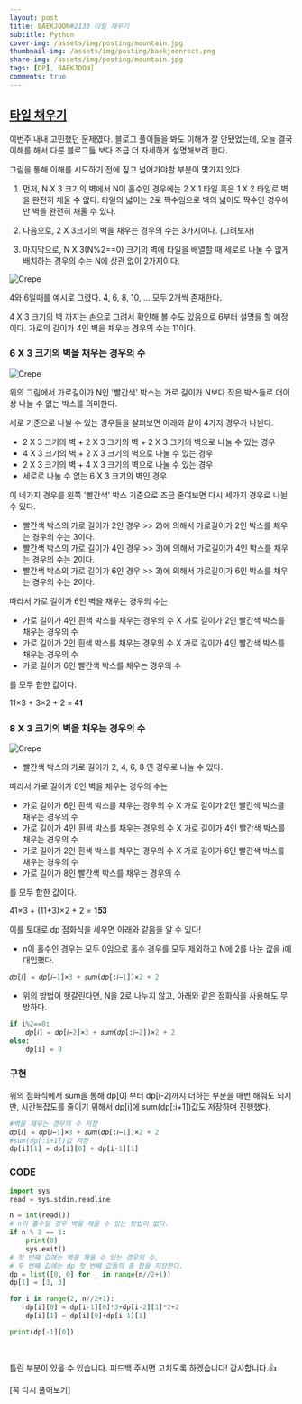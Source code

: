 ```yaml
---
layout: post
title: BAEKJOON#2133 타일 채우기
subtitle: Python
cover-img: /assets/img/posting/mountain.jpg
thumbnail-img: /assets/img/posting/baekjoonrect.png
share-img: /assets/img/posting/mountain.jpg
tags: [DP], BAEKJOON]
comments: true
---
```


## [타일 채우기](https://www.acmicpc.net/problem/2133)

이번주 내내 고민했던 문제였다.
블로그 풀이들을 봐도 이해가 잘 안됐었는데, 오늘 결국 이해를 해서 다른 블로그들 보다 조금 더 자세하게 설명해보려 한다.

그림을 통해 이해를 시도하기 전에 짚고 넘어가야할 부분이 몇가지 있다.

1.  먼저, N X 3 크기의 벽에서 N이 홀수인 경우에는 2 X 1 타일 혹은 1 X 2 타일로 벽을 완전히 채울 수 없다. 타일의 넓이는 2로 짝수임으로 벽의 넓이도 짝수인 경우에만 벽을 완전히 채울 수 있다.

2.  다음으로, 2 X 3크기의 벽을 채우는 경우의 수는 3가지이다. (그려보자)

3.  마지막으로, N X 3(N%2==0) 크기의 벽에 타일을 배열할 때 세로로 나눌 수 없게 배치하는 경우의 수는 N에 상관 없이 2가지이다.

![Crepe](https://i.imgur.com/NfUbQs7.jpg)

4와 6일때를 예시로 그렸다. 4, 6, 8, 10, ... 모두 2개씩 존재한다.

4 X 3 크기의 벽 까지는 손으로 그려서 확인해 볼 수도 있음으로 6부터 설명을 할 예정이다.
가로의 길이가 4인 벽을 채우는 경우의 수는 11이다.

### 6 X 3 크기의 벽을 채우는 경우의 수

![Crepe](https://i.imgur.com/J45g87K.jpg)

위의 그림에서 가로길이가 N인 '빨간색' 박스는 가로 길이가 N보다 작은 박스들로 더이상 나눌 수 없는 박스를 의미한다.

세로 기준으로 나뉠 수 있는 경우들을 살펴보면 아래와 같이 4가지 경우가 나뉜다.

- 2 X 3 크기의 벽 + 2 X 3 크기의 벽 + 2 X 3 크기의 벽으로 나눌 수 있는 경우
- 4 X 3 크기의 벽 + 2 X 3 크기의 벽으로 나눌 수 있는 경우
- 2 X 3 크기의 벽 + 4 X 3 크기의 벽으로 나눌 수 있는 경우
- 세로로 나눌 수 없는 6 X 3 크기의 벽인 경우

이 네가지 경우를 왼쪽 '빨간색' 박스 기준으로 조금 줄여보면 다시 세가지 경우로 나뉠 수 있다.

- 빨간색 박스의 가로 길이가 2인 경우 >> 2)에 의해서 가로길이가 2인 박스를 채우는 경우의 수는 3이다.
- 빨간색 박스의 가로 길이가 4인 경우 >> 3)에 의해서 가로길이가 4인 박스를 채우는 경우의 수는 2이다.
- 빨간색 박스의 가로 길이가 6인 경우 >> 3)에 의해서 가로길이가 6인 박스를 채우는 경우의 수는 2이다.

따라서 가로 길이가 6인 벽을 채우는 경우의 수는

- 가로 길이가 4인 흰색 박스를 채우는 경우의 수 X 가로 길이가 2인 빨간색 박스를 채우는 경우의 수
- 가로 길이가 2인 흰색 박스를 채우는 경우의 수 X 가로 길이가 4인 빨간색 박스를 채우는 경우의 수
- 가로 길이가 6인 빨간색 박스를 채우는 경우의 수

를 모두 합한 값이다.

11×3 + 3×2 + 2 = 𝟒𝟏

### 8 X 3 크기의 벽을 채우는 경우의 수

![Crepe](https://i.imgur.com/D9l0SiK.jpg)

- 빨간색 박스의 가로 길이가 2, 4, 6, 8 인 경우로 나눌 수 있다.

따라서 가로 길이가 8인 벽을 채우는 경우의 수는

- 가로 길이가 6인 흰색 박스를 채우는 경우의 수 X 가로 길이가 2인 빨간색 박스를 채우는 경우의 수
- 가로 길이가 4인 흰색 박스를 채우는 경우의 수 X 가로 길이가 4인 빨간색 박스를 채우는 경우의 수
- 가로 길이가 2인 흰색 박스를 채우는 경우의 수 X 가로 길이가 6인 빨간색 박스를 채우는 경우의 수
- 가로 길이가 8인 빨간색 박스를 채우는 경우의 수

를 모두 합한 값이다.

41×3 + (11+3)×2 + 2 = 𝟏𝟓𝟑

이를 토대로 dp 점화식을 세우면 아래와 같음을 알 수 있다!

- n이 홀수인 경우는 모두 0임으로 홀수 경우를 모두 제외하고 N에 2를 나눈 값을 i에 대입했다.

```python
𝑑𝑝[𝑖] = 𝑑𝑝[𝑖−1]×3 + 𝑠𝑢𝑚(𝑑𝑝[:𝑖−1])×2 + 2
```

- 위의 방법이 헷갈린다면, N을 2로 나누지 않고, 아래와 같은 점화식을 사용해도 무방하다.

```python
if i%2==0:
    𝑑𝑝[𝑖] = 𝑑𝑝[𝑖−2]×3 + 𝑠𝑢𝑚(𝑑𝑝[:𝑖−2])×2 + 2
else:
    dp[i] = 0
```

### 구현

위의 점화식에서 sum을 통해 dp[0] 부터 dp[i-2]까지 더하는 부분을 매번 해줘도 되지만, 시간복잡도를 줄이기 위해서 dp[i]에 sum(dp[:i+1])값도 저장하며 진행했다.

```python
#벽을 채우는 경우의 수 저장
𝑑𝑝[𝑖] = 𝑑𝑝[𝑖−1]×3 + 𝑠𝑢𝑚(𝑑𝑝[:𝑖−1])×2 + 2
#sum(dp[:i+1])값 저장
dp[i][1] = dp[i][0] + dp[i-1][1]
```

### CODE

```python
import sys
read = sys.stdin.readline

n = int(read())
# n이 홀수일 경우 벽을 채울 수 있는 방법이 없다.
if n % 2 == 1:
    print(0)
    sys.exit()
# 첫 번째 값에는 벽을 채울 수 있는 경우의 수,
# 두 번째 값에는 dp 첫 번째 값들의 총 합을 저장한다.
dp = list([0, 0] for _ in range(n//2+1))
dp[1] = [3, 3]

for i in range(2, n//2+1):
    dp[i][0] = dp[i-1][0]*3+dp[i-2][1]*2+2
    dp[i][1] = dp[i][0]+dp[i-1][1]

print(dp[-1][0])
```

<br>

틀린 부분이 있을 수 있습니다. 피드백 주시면 고치도록 하겠습니다!
감사합니다.👍

[꼭 다시 풀어보기]
<br>
<br>

